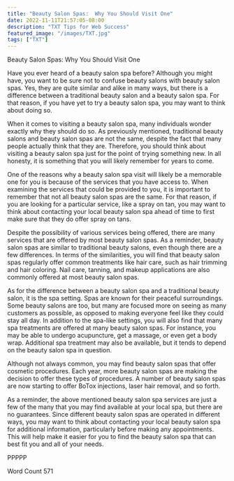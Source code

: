 ```yaml
---
title: "Beauty Salon Spas:  Why You Should Visit One"
date: 2022-11-11T21:57:05-08:00
description: "TXT Tips for Web Success"
featured_image: "/images/TXT.jpg"
tags: ["TXT"]
---
```


Beauty Salon Spas:  Why You Should Visit One

Have you ever heard of a beauty salon spa before?  Although you might have, you want to be sure not to confuse beauty salons with beauty salon spas.  Yes, they are quite similar and alike in many ways, but there is a difference between a traditional beauty salon and a beauty salon spa.  For that reason, if you have yet to try a beauty salon spa, you may want to think about doing so.

When it comes to visiting a beauty salon spa, many individuals wonder exactly why they should do so.  As previously mentioned, traditional beauty salons and beauty salon spas are not the same, despite the fact that many people actually think that they are.  Therefore, you should think about visiting a beauty salon spa just for the point of trying something new.  In all honesty, it is something that you will likely remember for years to come.

One of the reasons why a beauty salon spa visit will likely be a memorable one for you is because of the services that you have access to. When examining the services that could be provided to you, it is important to remember that not all beauty salon spas are the same. For that reason, if you are looking for a particular service, like a spray on tan, you may want to think about contacting your local beauty salon spa ahead of time to first make sure that they do offer spray on tans.  

Despite the possibility of various services being offered, there are many services that are offered by most beauty salon spas.  As a reminder, beauty salon spas are similar to traditional beauty salons, even though there are a few differences.  In terms of the similarities, you will find that beauty salon spas regularly offer common treatments like hair care, such as hair trimming and hair coloring.  Nail care, tanning, and makeup applications are also commonly offered at most beauty salon spas.

As for the difference between a beauty salon spa and a traditional beauty salon, it is the spa setting.  Spas are known for their peaceful surroundings. Some beauty salons are too, but many are focused more on seeing as many customers as possible, as opposed to making everyone feel like they could stay all day.  In addition to the spa-like settings, you will also find that many spa treatments are offered at many beauty salon spas.  For instance, you may be able to undergo acupuncture, get a massage, or even get a body wrap.  Additional spa treatment may also be available, but it tends to depend on the beauty salon spa in question.

Although not always common, you may find beauty salon spas that offer cosmetic procedures.  Each year, more beauty salon spas are making the decision to offer these types of procedures.  A number of beauty salon spas are now starting to offer BoTox injections, laser hair removal, and so forth.  

As a reminder, the above mentioned beauty salon spa services are just a few of the many that you may find available at your local spa, but there are no guarantees.  Since different beauty salon spas are operated in different ways, you may want to think about contacting your local beauty salon spa for additional information, particularly before making any appointments.  This will help make it easier for you to find the beauty salon spa that can best fit you and all of your needs.

PPPPP

Word Count 571

